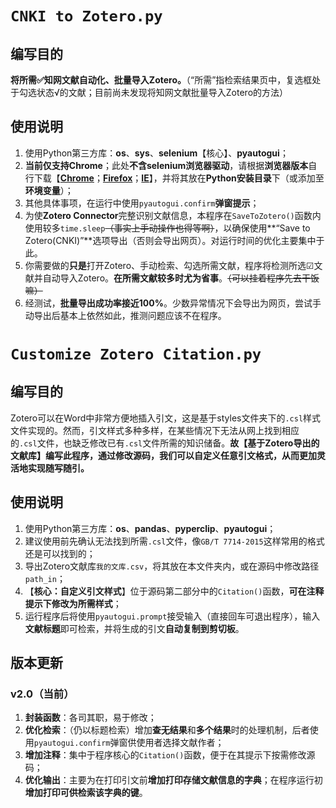 # `CNKI to Zotero.py`

## 编写目的

**将所需:white_check_mark:知网文献自动化、批量导入Zotero。**（“所需”指检索结果页中，复选框处于勾选状态√的文献；目前尚未发现将知网文献批量导入Zotero的方法）

## 使用说明

1. 使用Python第三方库：**os**、**sys**、**selenium**【核心】、**pyautogui**；
2. **当前仅支持Chrome**；此处**不含selenium浏览器驱动**，请根据**浏览器版本**自行下载【[**Chrome**](http://chromedriver.storage.googleapis.com/index.html)；[**Firefox**](https://github.com/mozilla/geckodriver/releases/)；[**IE**](http://selenium-release.storage.googleapis.com/index.html)】，并将其放在**Python安装目录**下（或添加至**环境变量**）；
3. 其他具体事项，在运行中使用`pyautogui.confirm`**弹窗提示**；
4. 为使**Zotero Connector**完整识别文献信息，本程序在`SaveToZotero()`函数内使用较多`time.sleep`~~（事实上手动操作也得等啊）~~，以确保使用**“Save to Zotero(CNKI)”**选项导出（否则会导出网页）。对运行时间的优化主要集中于此。
5. 你需要做的**只是**打开Zotero、手动检索、勾选所需文献，程序将检测所选☑文献并自动导入Zotero。**在所需文献较多时尤为省事**。~~（可以挂着程序先去干饭嘛）~~
6. 经测试，**批量导出成功率接近100%**。少数异常情况下会导出为网页，尝试手动导出后基本上依然如此，推测问题应该不在程序。

# `Customize Zotero Citation.py`

## 编写目的

Zotero可以在Word中非常方便地插入引文，这是基于styles文件夹下的`.csl`样式文件实现的。然而，引文样式多种多样，在某些情况下无法从网上找到相应的`.csl`文件，也缺乏修改已有`.csl`文件所需的知识储备。**故【基于Zotero导出的文献库】编写此程序，通过修改源码，我们可以自定义任意引文格式，从而更加灵活地实现随写随引。**

## 使用说明

1. 使用Python第三方库：**os**、**pandas**、**pyperclip**、**pyautogui**；
2. 建议使用前先确认无法找到所需`.csl`文件，像`GB/T 7714-2015`这样常用的格式还是可以找到的；
3. 导出Zotero文献库`我的文库.csv`，将其放在本文件夹内，或在源码中修改路径`path_in`；
4. 【**核心：自定义引文样式**】位于源码第二部分中的`Citation()`函数，**可在注释提示下修改为所需样式**；
5. 运行程序后将使用`pyautogui.prompt`接受输入（直接回车可退出程序），输入**文献标题**即可检索，并将生成的引文**自动复制到剪切板**。

## 版本更新

### v2.0（当前）

1. **封装函数**：各司其职，易于修改；
2. **优化检索**：（仍以标题检索）增加**查无结果**和**多个结果**时的处理机制，后者使用`pyautogui.confirm`弹窗供使用者选择文献作者；
3. **增加注释**：集中于程序核心的`Citation()`函数，便于在其提示下按需修改源码；
4. **优化输出**：主要为在打印引文前**增加打印存储文献信息的字典**；在程序运行初**增加打印可供检索该字典的键**。
